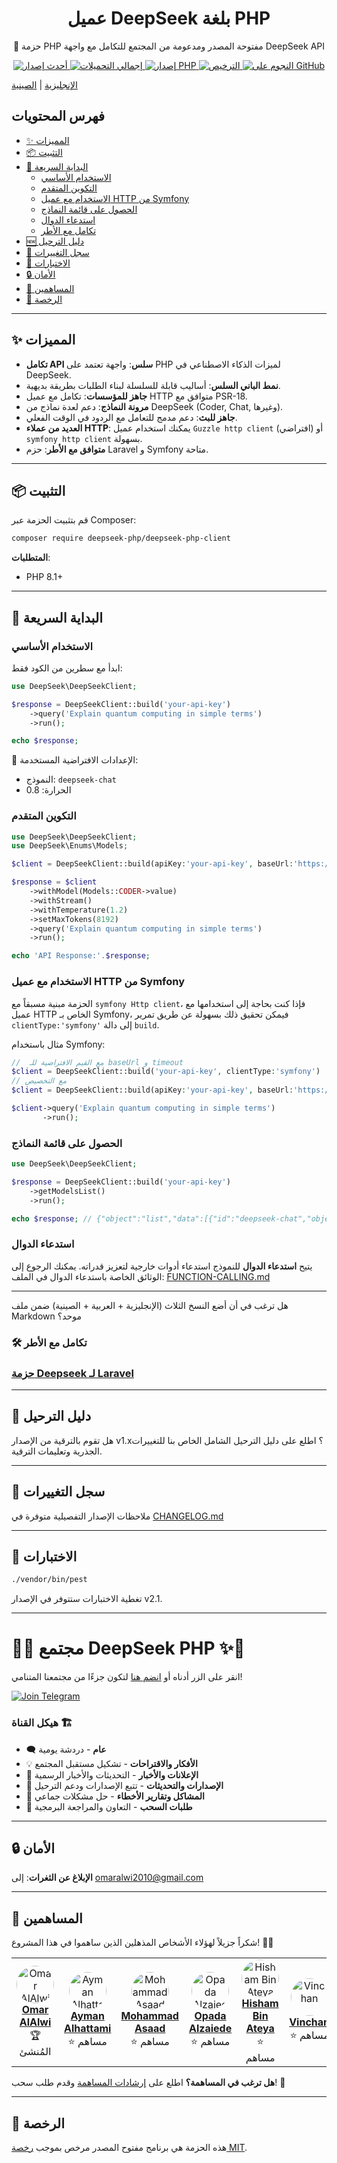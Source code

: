 <p align="center">
  <h1 align="center">عميل DeepSeek بلغة PHP</h1>
  <p align="center">🚀 حزمة PHP مفتوحة المصدر ومدعومة من المجتمع للتكامل مع واجهة DeepSeek API</p>
  
  <p align="center">
    <a href="https://packagist.org/packages/deepseek-php/deepseek-php-client">
      <img src="https://img.shields.io/packagist/v/deepseek-php/deepseek-php-client" alt="أحدث إصدار">
    </a>
    <a href="https://packagist.org/packages/deepseek-php/deepseek-php-client">
      <img src="https://img.shields.io/packagist/dt/deepseek-php/deepseek-php-client" alt="إجمالي التحميلات">
    </a>
    <a href="https://php.net">
      <img src="https://img.shields.io/badge/PHP-8.1%2B-blue" alt="إصدار PHP">
    </a>
    <a href="LICENSE.md">
      <img src="https://img.shields.io/badge/license-MIT-brightgreen" alt="الترخيص">
    </a>
    <a href="https://github.com/deepseek-php/deepseek-php-client/stargazers">
      <img src="https://img.shields.io/github/stars/deepseek-php/deepseek-php-client?style=social" alt="النجوم على GitHub">
    </a>
  </p>

[الإنجليزية](README.md) | [الصينية](README-CN.md)

</p>

## فهرس المحتويات
- [✨ المميزات](#-المميزات)
- [📦 التثبيت](#-التثبيت)
- [🚀 البداية السريعة](#-البداية-السريعة)
  - [الاستخدام الأساسي](#الاستخدام-الأساسي)
  - [التكوين المتقدم](#التكوين-المتقدم)
  - [الاستخدام مع عميل HTTP من Symfony](#الاستخدام-مع-عميل-http-من-symfony)
  - [الحصول على قائمة النماذج](#الحصول-على-قائمة-النماذج)
  - [استدعاء الدوال](#استدعاء-الدوال)
  - [تكامل مع الأطر](#-تكامل-مع-الأطر)
- [🆕 دليل الترحيل](#-دليل-الترحيل)
- [📝 سجل التغييرات](#-سجل-التغييرات)
- [🧪 الاختبارات](#-الاختبارات)
- [🔒 الأمان](#-الأمان)
- [🤝 المساهمين](#-المساهمين)
- [📄 الرخصة](#-الرخصة)

---

## ✨ المميزات

- **تكامل API سلس**: واجهة تعتمد على PHP لميزات الذكاء الاصطناعي في DeepSeek.
- **نمط الباني السلس**: أساليب قابلة للسلسلة لبناء الطلبات بطريقة بديهية.
- **جاهز للمؤسسات**: تكامل مع عميل HTTP متوافق مع PSR-18.
- **مرونة النماذج**: دعم لعدة نماذج من DeepSeek (Coder, Chat, وغيرها).
- **جاهز للبث**: دعم مدمج للتعامل مع الردود في الوقت الفعلي.
- **العديد من عملاء HTTP**: يمكنك استخدام عميل `Guzzle http client` (افتراضي) أو `symfony http client` بسهولة.
- **متوافق مع الأطر**: حزم Laravel و Symfony متاحة.

---

## 📦 التثبيت

قم بتثبيت الحزمة عبر Composer:

```bash
composer require deepseek-php/deepseek-php-client
```

**المتطلبات**:
- PHP 8.1+

---

## 🚀 البداية السريعة

### الاستخدام الأساسي

ابدأ مع سطرين من الكود فقط:

```php
use DeepSeek\DeepSeekClient;

$response = DeepSeekClient::build('your-api-key')
    ->query('Explain quantum computing in simple terms')
    ->run();

echo $response;
```

📌 الإعدادات الافتراضية المستخدمة:
- النموذج: `deepseek-chat`
-  الحرارة: 0.8

### التكوين المتقدم

```php
use DeepSeek\DeepSeekClient;
use DeepSeek\Enums\Models;

$client = DeepSeekClient::build(apiKey:'your-api-key', baseUrl:'https://api.deepseek.com/v3', timeout:30, clientType:'guzzle');

$response = $client
    ->withModel(Models::CODER->value)
    ->withStream()
    ->withTemperature(1.2)
    ->setMaxTokens(8192)
    ->query('Explain quantum computing in simple terms')
    ->run();

echo 'API Response:'.$response;
```

### الاستخدام مع عميل HTTP من Symfony
الحزمة مبنية مسبقاً مع `symfony Http client`، فإذا كنت بحاجة إلى استخدامها مع عميل HTTP الخاص بـ Symfony، فيمكن تحقيق ذلك بسهولة عن طريق تمرير `clientType:'symfony'` إلى دالة `build`.

مثال باستخدام Symfony:

```php
//  مع القيم الافتراضية للـ baseUrl و timeout
$client = DeepSeekClient::build('your-api-key', clientType:'symfony')
// مع التخصيص
$client = DeepSeekClient::build(apiKey:'your-api-key', baseUrl:'https://api.deepseek.com/v3', timeout:30, clientType:'symfony');

$client->query('Explain quantum computing in simple terms')
       ->run();
```

### الحصول على قائمة النماذج

```php
use DeepSeek\DeepSeekClient;

$response = DeepSeekClient::build('your-api-key')
    ->getModelsList()
    ->run();

echo $response; // {"object":"list","data":[{"id":"deepseek-chat","object":"model","owned_by":"deepseek"},{"id":"deepseek-reasoner","object":"model","owned_by":"deepseek"}]}
```

###  استدعاء الدوال 

يتيح **استدعاء الدوال** للنموذج استدعاء أدوات خارجية لتعزيز قدراته.
يمكنك الرجوع إلى الوثائق الخاصة باستدعاء الدوال في الملف:
[FUNCTION-CALLING.md](docs/FUNCTION-CALLING.md)

---

هل ترغب في أن أضع النسخ الثلاث (الإنجليزية + العربية + الصينية) ضمن ملف Markdown موحد؟


### 🛠 تكامل مع الأطر

### [حزمة Deepseek لـ Laravel](https://github.com/deepseek-php/deepseek-laravel)

---

## 🚧 دليل الترحيل

هل تقوم بالترقية من الإصدار v1.x؟ اطلع على دليل الترحيل الشامل الخاص بنا للتغييرات الجذرية وتعليمات الترقية.

---

## 📝 سجل التغييرات

ملاحظات الإصدار التفصيلية متوفرة في [CHANGELOG.md](CHANGELOG.md)

---

## 🧪 الاختبارات

```bash
./vendor/bin/pest
```

تغطية الاختبارات ستتوفر في الإصدار v2.1.

---
<div>

# 🐘✨ **مجتمع DeepSeek PHP** ✨🐘

انقر على الزر أدناه أو [انضم هنا](https://t.me/deepseek_php_community) لتكون جزءًا من مجتمعنا المتنامي!

[![Join Telegram](https://img.shields.io/badge/Join-Telegram-blue?style=for-the-badge&logo=telegram)](https://t.me/deepseek_php_community)


### **هيكل القناة** 🏗️
- 🗨️ **عام** - دردشة يومية
- 💡 **الأفكار والاقتراحات** - تشكيل مستقبل المجتمع
- 📢 **الإعلانات والأخبار** - التحديثات والأخبار الرسمية
- 🚀 **الإصدارات والتحديثات** - تتبع الإصدارات ودعم الترحيل
- 🐞 **المشاكل وتقارير الأخطاء** - حل مشكلات جماعي
- 🤝 **طلبات السحب** - التعاون والمراجعة البرمجية

</div>

---

## 🔒 الأمان

**الإبلاغ عن الثغرات**: إلى [omaralwi2010@gmail.com](mailto:omaralwi2010@gmail.com)

---

## 🤝 المساهمين

شكراً جزيلاً لهؤلاء الأشخاص المذهلين الذين ساهموا في هذا المشروع! 🎉💖

<table>
  <tr>
    <td align="center">
      <a href="https://github.com/omaralalwi">
        <img src="https://avatars.githubusercontent.com/u/25439498?v=4" width="60px;" style="border-radius:50%;" alt="Omar AlAlwi"/>
        <br />
        <b>Omar AlAlwi</b>
      </a>
      <br />
      🏆 المُنشئ
    </td>
    <td align="center">
      <a href="https://github.com/aymanalhattami">
        <img src="https://avatars.githubusercontent.com/u/34315778?v=4" width="60px;" style="border-radius:50%;" alt="Ayman Alhattami"/>
        <br />
        <b>Ayman Alhattami</b>
      </a>
      <br />
      ⭐ مساهم
    </td>
    <td align="center">
      <a href="https://github.com/moassaad">
        <img src="https://avatars.githubusercontent.com/u/155223476?v=4" width="60px;" style="border-radius:50%;" alt="Mohammad Asaad"/>
        <br />
        <b>Mohammad Asaad</b>
      </a>
      <br />
      ⭐ مساهم
    </td>
    <td align="center">
      <a href="https://github.com/OpadaAlzaiede">
        <img src="https://avatars.githubusercontent.com/u/48367429?v=4" width="60px;" style="border-radius:50%;" alt="Opada Alzaiede"/>
        <br />
        <b>Opada Alzaiede</b>
      </a>
      <br />
      ⭐ مساهم
    </td>
    <td align="center">
      <a href="https://github.com/hishamco">
        <img src="https://avatars.githubusercontent.com/u/3237266?v=4" width="60px;" style="border-radius:50%;" alt="Hisham Bin Ateya"/>
        <br />
        <b>Hisham Bin Ateya</b>
      </a>
      <br />
      ⭐ مساهم
    </td>
    <td align="center">
      <a href="https://github.com/VinchanGit">
        <img src="https://avatars.githubusercontent.com/u/38177046?v=4" width="60px;" style="border-radius:50%;" alt="Vinchan"/>
        <br />
        <b>Vinchan</b>
      </a>
      <br />
      ⭐ مساهم
    </td>
  </tr>
</table>

**هل ترغب في المساهمة؟** اطلع على [إرشادات المساهمة](./CONTRIBUTING.md) وقدم طلب سحب! 🚀

---

## 📄 الرخصة

هذه الحزمة هي برنامج مفتوح المصدر مرخص بموجب [رخصة MIT](LICENSE.md).
